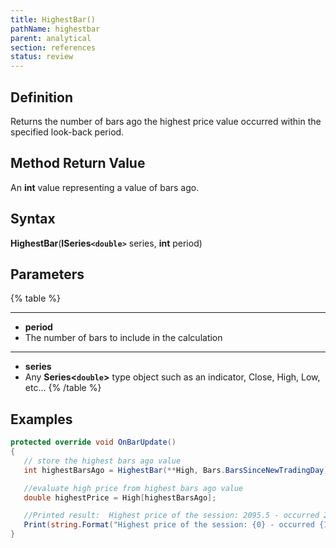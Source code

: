 ```yaml
---
title: HighestBar()
pathName: highestbar
parent: analytical
section: references
status: review
---
```


## Definition

Returns the number of bars ago the highest price value occurred within the specified look-back period.

## Method Return Value

An **int** value representing a value of bars ago.

## Syntax

**HighestBar**(**ISeries`<double>`** series, **int** period)

## Parameters

{% table %}

---

* **period**
* The number of bars to include in the calculation

---

* **series**
* Any **Series<`double`>** type object such as an indicator, Close, High, Low, etc...
{% /table %}

## Examples

```csharp
protected override void OnBarUpdate()
{
   // store the highest bars ago value
   int highestBarsAgo = HighestBar(**High, Bars.BarsSinceNewTradingDay);

   //evaluate high price from highest bars ago value
   double highestPrice = High[highestBarsAgo];

   //Printed result:  Highest price of the session: 2095.5 - occurred 24 bars ago
   Print(string.Format("Highest price of the session: {0} - occurred {1} bars ago", highestPrice, highestBarsAgo));
}
```
